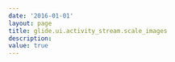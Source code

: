```yaml
---
date: '2016-01-01'
layout: page
title: glide.ui.activity_stream.scale_images
description:  
value: true 
---
```

